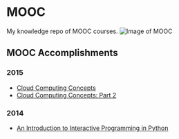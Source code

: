 # MOOC
My knowledge repo of MOOC courses.
![Image of MOOC](http://www.marshallacm.co.uk/wp-content/uploads/moocs-banner.png)

## MOOC Accomplishments
### 2015
* [Cloud Computing Concepts](https://www.coursera.org/account/accomplishments/records/HeY3QT4amAjVxawt)
* [Cloud Computing Concepts: Part 2](https://www.coursera.org/account/accomplishments/records/MtzjZ3ycXmhQZAYm)



### 2014


* [An Introduction to Interactive Programming in Python](https://www.coursera.org/account/accomplishments/records/C6ukS3LuuwtzxMpd)